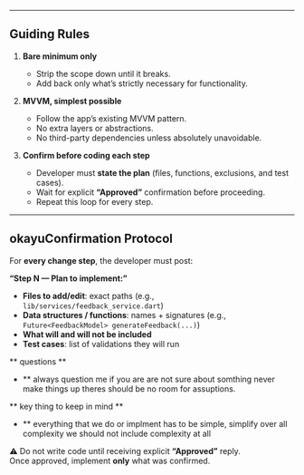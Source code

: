 
---

## Guiding Rules

1. **Bare minimum only**  
   - Strip the scope down until it breaks.  
   - Add back only what’s strictly necessary for functionality.

2. **MVVM, simplest possible**  
   - Follow the app’s existing MVVM pattern.  
   - No extra layers or abstractions.  
   - No third-party dependencies unless absolutely unavoidable.

3. **Confirm before coding each step**  
   - Developer must **state the plan** (files, functions, exclusions, and test cases).  
   - Wait for explicit **“Approved”** confirmation before proceeding.  
   - Repeat this loop for every step.

---

## okayuConfirmation Protocol

For **every change step**, the developer must post:

**“Step N — Plan to implement:”**
- **Files to add/edit**: exact paths (e.g., `lib/services/feedback_service.dart`)  
- **Data structures / functions**: names + signatures (e.g., `Future<FeedbackModel> generateFeedback(...)`)  
- **What will and will not be included**  
- **Test cases**: list of validations they will run  

** questions ** 
- ** always question me if you are are not sure about somthing never make things up theres should be no room for assuptions. 

** key thing to keep in mind **
- ** everything that we do or implment has to be simple, simplify over all complexity we should not include complexity at all 

⚠️ Do not write code until receiving explicit **“Approved”** reply.  
Once approved, implement **only** what was confirmed.